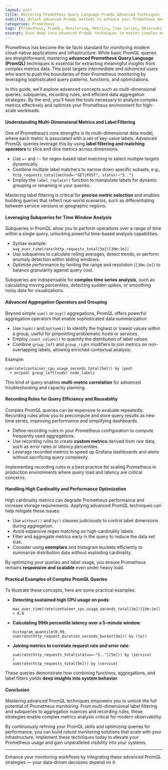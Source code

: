 ```yaml
---
layout: post
title: Mastering Prometheus Query Language PromQL Advanced Techniques for Complex Metrics Analysis
subtitle: Unlock advanced PromQL methods to enhance your Prometheus monitoring and metric analysis capabilities
categories: Prometheus
tags: [Prometheus, PromQL, Monitoring, Metrics, Time Series, Observability, Big Data, DevOps]
excerpt: Dive deep into advanced PromQL techniques to master complex metrics analysis in Prometheus and elevate your monitoring strategy with powerful queries.
---
```

Prometheus has become the de facto standard for monitoring modern cloud-native applications and infrastructure. While basic PromQL queries are straightforward, mastering **advanced Prometheus Query Language (PromQL)** techniques is essential for extracting meaningful insights from complex metrics data. This post targets *intermediate and advanced users* who want to push the boundaries of their Prometheus monitoring by leveraging sophisticated query patterns, functions, and optimizations.

In this guide, we’ll explore advanced concepts such as multi-dimensional queries, subqueries, recording rules, and efficient data aggregation strategies. By the end, you’ll have the tools necessary to analyze complex metrics effectively and optimize your Prometheus environment for high-scale workloads.

#### Understanding Multi-Dimensional Metrics and Label Filtering

One of Prometheus’s core strengths is its multi-dimensional data model, where each metric is associated with a set of key-value labels. Advanced PromQL queries leverage this by using **label filtering and matching operators** to slice and dice metrics across dimensions.

- Use `=~` and `!~` for regex-based label matching to select multiple targets dynamically.
- Combine multiple label matchers to narrow down specific subsets, e.g.,  
  `http_requests_total{method=~"GET|POST", status!~"5.."}`
- Employ the `label_replace()` function to manipulate labels for dynamic grouping or renaming in your queries.

Mastering label filtering is critical for **precise metric selection** and enables building queries that reflect real-world scenarios, such as differentiating between service versions or geographic regions.

#### Leveraging Subqueries for Time Window Analysis

Subqueries in PromQL allow you to perform operations over a range of time within a single query, unlocking powerful time-based analysis capabilities.

- Syntax example:  
  `avg_over_time(rate(http_requests_total[5m])[30m:1m])`
- Use subqueries to calculate rolling averages, detect trends, or perform anomaly detection within sliding windows.
- Optimize performance by limiting the range and resolution (`[30m:1m]`) to balance granularity against query cost.

Subqueries are indispensable for **complex time series analysis**, such as calculating moving percentiles, detecting sudden spikes, or smoothing noisy data for visualizations.

#### Advanced Aggregation Operators and Grouping

Beyond simple `sum()` or `avg()` aggregations, PromQL offers powerful aggregation operators that enable sophisticated data summarization:

- Use `topk()` and `bottomk()` to identify the highest or lowest values within a group, useful for pinpointing problematic hosts or services.
- Employ `count_values()` to quantify the distribution of label values.
- Combine `group_left` and `group_right` modifiers to join metrics on non-overlapping labels, allowing enriched contextual analysis.

Example:  
```  
sum(rate(container_cpu_usage_seconds_total[5m])) by (pod)  
  + on(pod) group_left(node) node_labels  
```

This kind of query enables **multi-metric correlation** for advanced troubleshooting and capacity planning.

#### Recording Rules for Query Efficiency and Reusability

Complex PromQL queries can be expensive to evaluate repeatedly. Recording rules allow you to precompute and store query results as new time series, improving performance and simplifying dashboards.

- Define recording rules in your Prometheus configuration to compute frequently used aggregations.
- Use recording rules to create **custom metrics** derived from raw data, such as error rates or latency percentiles.
- Leverage recorded metrics to speed up Grafana dashboards and alerts without sacrificing query complexity.

Implementing recording rules is a best practice for scaling Prometheus in production environments where query load and latency are critical concerns.

#### Handling High Cardinality and Performance Optimization

High cardinality metrics can degrade Prometheus performance and increase storage requirements. Applying advanced PromQL techniques can help mitigate these issues:

- Use `without()` and `by()` clauses judiciously to control label dimensions during aggregation.
- Avoid expensive regex matching on high-cardinality labels.
- Filter and aggregate metrics early in the query to reduce the data set size.
- Consider using **exemplars** and histogram buckets efficiently to summarize distribution data without exploding cardinality.

By optimizing your queries and label usage, you ensure Prometheus remains **responsive and scalable** even under heavy load.

#### Practical Examples of Complex PromQL Queries

To illustrate these concepts, here are some practical examples:

- **Detecting sustained high CPU usage on pods**:  
  ```  
  max_over_time(rate(container_cpu_usage_seconds_total[1m])[15m:1m]) > 0.8  
  ```  
- **Calculating 99th percentile latency over a 5-minute window**:  
  ```  
  histogram_quantile(0.99, sum(rate(http_request_duration_seconds_bucket[5m])) by (le))  
  ```  
- **Joining metrics to correlate request rate and error rate**:  
  ```  
  sum(rate(http_requests_total{status=~"5.."}[5m])) by (service)  
  /  
  sum(rate(http_requests_total[5m])) by (service)  
  ```  

These queries demonstrate how combining functions, aggregations, and label filters yields **deep insights into system behavior**.

#### Conclusion

Mastering advanced PromQL techniques empowers you to unlock the full potential of Prometheus monitoring. From multi-dimensional label filtering and subqueries to aggregation nuances and recording rules, these strategies enable complex metrics analysis critical for modern observability.

By continuously refining your PromQL skills and optimizing queries for performance, you can build robust monitoring solutions that scale with your infrastructure. Implement these techniques today to elevate your Prometheus usage and gain unparalleled visibility into your systems.

---

Enhance your monitoring workflows by integrating these advanced PromQL strategies — your data-driven decisions depend on it.

